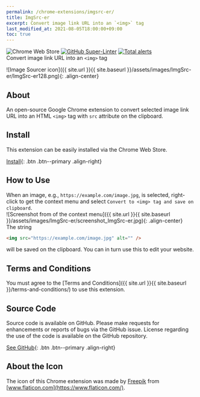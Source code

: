 ```yaml
---
permalink: /chrome-extensions/imgsrc-er/
title: ImgSrc-er
excerpt: Convert image link URL into an `<img>` tag
last_modified_at: 2021-08-05T18:00:00+09:00
toc: true
---
```


![Chrome Web Store](https://img.shields.io/chrome-web-store/v/mmalpdcdmbloijpgoagaeallfnmioika) [![GitHub Super-Linter](https://github.com/ttsukagoshi/chrome-ext_ImgSrc-er/workflows/Lint%20Code%20Base/badge.svg)](https://github.com/marketplace/actions/super-linter) [![Total alerts](https://img.shields.io/lgtm/alerts/g/ttsukagoshi/chrome-ext_ImgSrc-er.svg?logo=lgtm&logoWidth=18)](https://lgtm.com/projects/g/ttsukagoshi/imgsrc-er/alerts/)  
Convert image link URL into an `<img>` tag

![Image Sourcer icon]({{ site.url }}{{ site.baseurl }}/assets/images/ImgSrc-er/ImgSrc-er128.png){: .align-center}

## About

An open-source Google Chrome extension to convert selected image link URL into an HTML `<img>` tag with `src` attribute on the clipboard.

## Install

This extension can be easily installed via the Chrome Web Store.

[Install](https://chrome.google.com/webstore/detail/imgsrc-er/mmalpdcdmbloijpgoagaeallfnmioika){: .btn .btn--primary .align-right}

## How to Use

When an image, e.g., `https://example.com/image.jpg`, is selected, right-click to get the context menu and select `Convert to <img> tag and save on clipboard`.  
![Screenshot from of the context menu]({{ site.url }}{{ site.baseurl }}/assets/images/ImgSrc-er/screenshot_ImgSrc-er.jpg){: .align-center}  
The string

```html
<img src="https://example.com/image.jpg" alt="" />
```

will be saved on the clipboard. You can in turn use this to edit your website.

## Terms and Conditions

You must agree to the [Terms and Conditions]({{ site.url }}{{ site.baseurl }}/terms-and-conditions/) to use this extension.

## Source Code

Source code is available on GitHub. Please make requests for enhancements or reports of bugs via the GitHub issue. License regarding the use of the code is available on the GitHub repository.

[See GitHub](https://github.com/ttsukagoshi/imgsrc-er){: .btn .btn--primary .align-right}

## About the Icon

The icon of this Chrome extension was made by [Freepik](https://www.freepik.com/) from [www.flaticon.com](https://www.flaticon.com/).
